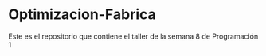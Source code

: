 # Optimizacion-Fabrica
Este es el repositorio que contiene el taller de la semana 8 de Programación 1
